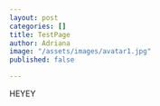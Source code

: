 ```yaml
---
layout: post
categories: []
title: TestPage
author: Adriana
image: "/assets/images/avatar1.jpg"
published: false

---
```

HEYEY
